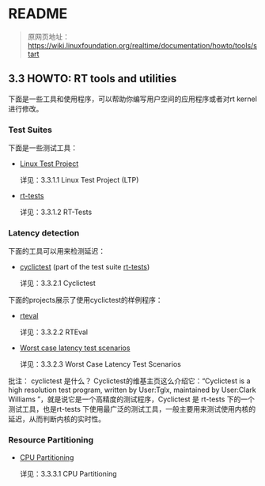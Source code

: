 # README

> 原网页地址：https://wiki.linuxfoundation.org/realtime/documentation/howto/tools/start

## 3.3 HOWTO: RT tools and utilities

下面是一些工具和使用程序，可以帮助你编写用户空间的应用程序或者对rt kernel进行修改。

<!-- Following are the tools and utilities which might be helpful to someone who is trying to write an userspace application or make changes to the real-time kernel: -->

### Test Suites

下面是一些测试工具：

<!-- There are several test suites available: -->

* [Linux Test Project](https://wiki.linuxfoundation.org/realtime/documentation/howto/tools/ltp)

    详见：3.3.1.1 Linux Test Project (LTP)

* [rt-tests](https://wiki.linuxfoundation.org/realtime/documentation/howto/tools/rt-tests)

    详见：3.3.1.2 RT-Tests

### Latency detection

下面的工具可以用来检测延迟：

<!-- Latency can be detected with the following tool(s): -->

* [cyclictest](https://wiki.linuxfoundation.org/realtime/documentation/howto/tools/cyclictest) (part of the test suite [rt-tests](https://wiki.linuxfoundation.org/realtime/documentation/howto/tools/rt-tests))

    详见：3.3.2.1 Cyclictest

下面的projects展示了使用cyclictest的样例程序：

<!-- Application examples of cyclictest show the following projects: -->

* [rteval](https://wiki.linuxfoundation.org/realtime/documentation/howto/tools/rteval)

    详见：3.3.2.2 RTEval

* [Worst case latency test scenarios](https://wiki.linuxfoundation.org/realtime/documentation/howto/tools/worstcaselatency)

    详见：3.3.2.3 Worst Case Latency Test Scenarios

批注： cyclictest 是什么？
Cyclictest的维基主页这么介绍它：“Cyclictest is a high resolution test program, written by User:Tglx, maintained by User:Clark Williams ”，就是说它是一个高精度的测试程序，Cyclictest 是 rt-tests 下的一个测试工具，也是rt-tests 下使用最广泛的测试工具，一般主要用来测试使用内核的延迟，从而判断内核的实时性。

### Resource Partitioning

* [CPU Partitioning](https://wiki.linuxfoundation.org/realtime/documentation/howto/tools/cpu-partitioning/start)

    详见：3.3.3.1 CPU Partitioning


